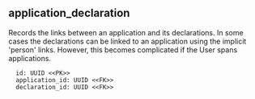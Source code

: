 ## application_declaration

Records the links between an application and its declarations.
In some cases the declarations can be linked to an application 
using the implicit 'person' links.  However, this becomes
complicated if the User spans applications.

```
  id: UUID <<PK>>
  application_id: UUID <<FK>>
  declaration_id: UUID <<FK>>
```
